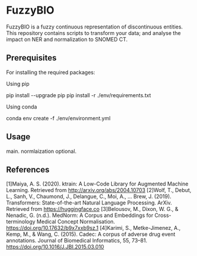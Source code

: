 # FuzzyBIO
FuzzyBIO is a fuzzy continuous representation of discontinuous entities. This repository contains scripts to transform your data; and analyse the impact on NER and normalization to SNOMED CT.

## Prerequisites 

For installing the required packages:

Using pip 

pip install --upgrade pip pip install -r ./env/requirements.txt

Using conda 

conda env create -f ./env/environment.yml

## Usage


main. normlaization optional. 


## References 

[1]Maiya, A. S. (2020). ktrain: A Low-Code Library for Augmented Machine Learning. Retrieved from http://arxiv.org/abs/2004.10703
[2]Wolf, T., Debut, L., Sanh, V., Chaumond, J., Delangue, C., Moi, A., … Brew, J. (2019). Transformers: State-of-the-art Natural Language Processing. ArXiv. Retrieved from https://huggingface.co
[3]Belousov, M., Dixon, W. G., & Nenadic, G. (n.d.). MedNorm: A Corpus and Embeddings for Cross-terminology Medical Concept Normalisation. https://doi.org/10.17632/b9x7xxb9sz.1
[4]Karimi, S., Metke-Jimenez, A., Kemp, M., & Wang, C. (2015). Cadec: A corpus of adverse drug event annotations. Journal of Biomedical Informatics, 55, 73–81. https://doi.org/10.1016/J.JBI.2015.03.010
